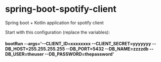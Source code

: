 # spring-boot-spotify-client
Spring boot + Kotlin application for spotify client

Start with this configuration (replace the variables):

#### bootRun --args='--CLIENT_ID=xxxxxxxx --CLIENT_SECRET=yyyyyyy --DB_HOST=255.255.255.255 --DB_PORT=5432 --DB_NAME=zzzzdb --DB_USER=theuser --DB_PASSWORD=thepassword'
